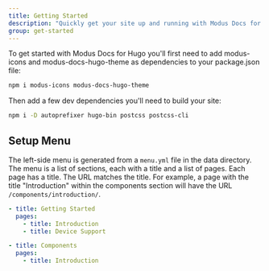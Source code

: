 ```yaml
---
title: Getting Started
description: "Quickly get your site up and running with Modus Docs for Hugo"
group: get-started
---
```


To get started with Modus Docs for Hugo you'll first need to add modus-icons and modus-docs-hugo-theme as dependencies to your package.json file:

```bash
npm i modus-icons modus-docs-hugo-theme
```

Then add a few dev dependencies you'll need to build your site:

```bash
npm i -D autoprefixer hugo-bin postcss postcss-cli
```

## Setup Menu

The left-side menu is generated from a `menu.yml` file in the data directory. The menu is a list of sections, each with a title and a list of pages. Each page has a title. The URL matches the title. For example, a page with the title "Introduction" within the components section will have the URL `/components/introduction/`.

```yml
- title: Getting Started
  pages:
    - title: Introduction
    - title: Device Support

- title: Components
  pages:
    - title: Introduction
```

